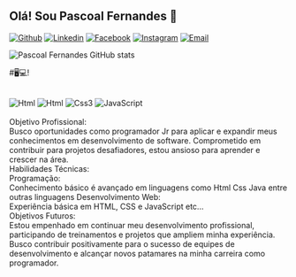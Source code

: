 ## Olá! Sou Pascoal Fernandes 👾

[![Github](https://img.shields.io/badge/GitHub-100000?style=for-the-badge&logo=github&logoColor=white)](https://github.com/Lost-Fernandes/Lost-Fernandes/)
[![Linkedin](https://img.shields.io/badge/LinkedIn-0077B5?style=for-the-badge&logo=linkedin&logoColor=white)](https://www.linkedin.com/in/pascoal-fernandes-fernandes-521964151/)
[![Facebook](https://img.shields.io/badge/Facebook-1877F2?style=for-the-badge&logo=facebook&logoColor=white)](https://www.facebook.com/Andreiamae4385/)
[![Instagram](https://img.shields.io/badge/Instagram-E4405F?style=for-the-badge&logo=instagram&logoColor=white)](https://www.instagram.com/pascoalfernandescosta/)
[![Email](https://img.shields.io/badge/Gmail-D14836?style=for-the-badge&logo=gmail&logoColor=white)](fernandes.artex18@gmail.com)

![Pascoal Fernandes GitHub stats](https://github-readme-stats.vercel.app/api?username=pascoalfernandes&show_icons=true&theme=dracula)

#🖥️💻!


<div style="display: ínline_block"><br>
<img align= "center"alt="Html" src="https://img.shields.io/badge/HTML-239120?style=for-the-badge&logo=html5&logoColor=white"/>
<img align= "center"alt="Html" src="https://img.shields.io/badge/HTML5-E34F26?style=for-the-badge&logo=html5&logoColor=white"/>
<img align= "center"alt="Css3" src="https://img.shields.io/badge/CSS3-1572B6?style=for-the-badge&logo=css3&logoColor=white"/>
<img align= "center"alt="JavaScript" src="https://img.shields.io/badge/JavaScript-323330?style=for-the-badge&logo=javascript&logoColor=F7DF1E"/>
</div>
<br>
Objetivo Profissional:<br>
Busco oportunidades como programador Jr para aplicar e expandir meus conhecimentos em desenvolvimento de software. Comprometido em contribuir para projetos desafiadores, estou ansioso para aprender e crescer na área.
<br>
Habilidades Técnicas:
<br>
Programação: 
<br>
Conhecimento básico é avançado em linguagens como Html Css Java entre outras linguagens
Desenvolvimento Web: 
<br>
Experiência básica em HTML, CSS e JavaScript etc...
<br>
Objetivos Futuros:
<br>
Estou empenhado em continuar meu desenvolvimento profissional, participando de treinamentos e projetos que ampliem minha experiência. Busco contribuir positivamente para o sucesso de equipes de desenvolvimento e alcançar novos patamares na minha carreira como programador.





